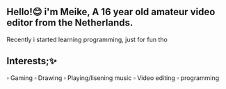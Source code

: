 Hello!😊
i'm Meike, A 16 year old amateur video editor from the Netherlands.
-
Recently i started learning programming, just for fun tho



Interests;✨
----------
▫ Gaming
▫ Drawing
▫ Playing/lisening music
▫ Video editing
▫ programming
